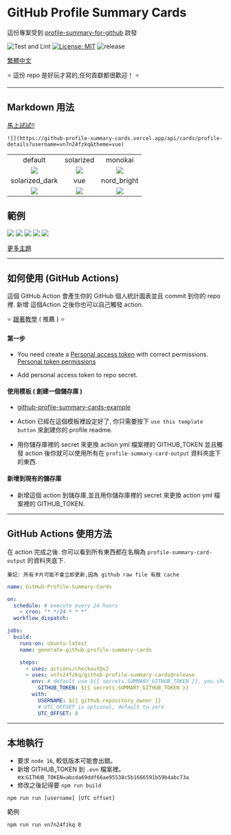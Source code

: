 # GitHub Profile Summary Cards

這份專案受到 [profile-summary-for-github](https://github.com/tipsy/profile-summary-for-github) 啟發

![Test and Lint](https://github.com/vn7n24fzkq/github-profile-summary-cards/workflows/Test%20and%20Lint/badge.svg)
[![License: MIT](https://img.shields.io/badge/License-MIT-yellow.svg)](https://github.com/vn7n24fzkq/github-profile-summary-cards/blob/master/LICENSE)
![release](https://img.shields.io/github/v/release/vn7n24fzkq/github-profile-summary-cards.svg)

[繁體中文](./docs/README.zh-tw.md)

:star: 這份 repo 是好玩才寫的,任何貢獻都很歡迎！ :star:

---

## Markdown 用法

[馬上試試!!](https://github-profile-summary-cards.vercel.app/demo.html)

```![](https://github-profile-summary-cards.vercel.app/api/cards/profile-details?username=vn7n24fzkq&theme=vue)```

|   |   |   |
|:---:|:---:|:---:|
|default|solarized|monokai|
|![](https://github-profile-summary-cards.vercel.app/api/cards/profile-details?username=vn7n24fzkq&theme=default)|![](https://github-profile-summary-cards.vercel.app/api/cards/profile-details?username=vn7n24fzkq&theme=solarized)| ![](https://github-profile-summary-cards.vercel.app/api/cards/profile-details?username=vn7n24fzkq&theme=monokai)|
|solarized_dark|vue|nord_bright|
|![](https://github-profile-summary-cards.vercel.app/api/cards/profile-details?username=vn7n24fzkq&theme=solarized_dark)|![](https://github-profile-summary-cards.vercel.app/api/cards/profile-details?username=vn7n24fzkq&theme=vue)| ![](https://github-profile-summary-cards.vercel.app/api/cards/profile-details?username=vn7n24fzkq&theme=nord_bright)|


## 範例

![](https://raw.githubusercontent.com/vn7n24fzkq/vn7n24fzkq/master/profile-summary-card-output/solarized/0-profile-details.svg)
![](https://raw.githubusercontent.com/vn7n24fzkq/vn7n24fzkq/master/profile-summary-card-output/solarized/1-repos-per-language.svg)
![](https://raw.githubusercontent.com/vn7n24fzkq/vn7n24fzkq/master/profile-summary-card-output/solarized/2-most-commit-language.svg)
![](https://raw.githubusercontent.com/vn7n24fzkq/vn7n24fzkq/master/profile-summary-card-output/solarized/3-stats.svg)
![](https://raw.githubusercontent.com/vn7n24fzkq/vn7n24fzkq/master/profile-summary-card-output/solarized/4-productive-time.svg)

[更多主題](https://github.com/vn7n24fzkq/github-profile-summary-cards-example/tree/master/profile-summary-card-output)

---

## 如何使用 (GitHub Actions)

這個 GitHub Action 會產生你的 GitHub 個人統計圖表並且 commit 到你的 repo 裡.
新增 這個Action 之後你也可以自己觸發 action.

:star: [跟著教學](https://github.com/vn7n24fzkq/github-profile-summary-cards/wiki/Toturial) ( 推薦 ) :star:

#### 第一步

- You need create a [Personal access token](https://docs.github.com/en/github/authenticating-to-github/creating-a-personal-access-token) with correct permissions.
  [Personal token permissions](https://github.com/vn7n24fzkq/github-profile-summary-cards/wiki/Personal-access-token-permissions)

- Add personal access token to repo secret.

#### 使用模板 ( 創建一個儲存庫 )

- [github-profile-summary-cards-example](https://github.com/vn7n24fzkq/github-profile-summary-cards-example)

- Action 已經在這個模板裡設定好了, 你只需要按下 `use this template button` 來創建你的 profile readme.

- 用你儲存庫裡的 secret 來更換 action yml 檔案裡的 GITHUB_TOKEN 並且觸發 action 後你就可以使用所有在 `profile-summary-card-output` 資料夾底下的東西.

#### 新增到現有的儲存庫

- 新增這個 action 到儲存庫,並且用你儲存庫裡的 secret 來更換 action yml 檔案裡的 GITHUB_TOKEN.

---

## GitHub Actions 使用方法

在 action 完成之後. 你可以看到所有東西都在名稱為 `profile-summary-card-output` 的資料夾底下.

`筆記: 所有卡片可能不會立即更新,因為 github raw file 有做 cache`

```yml
name: GitHub-Profile-Summary-Cards

on:
  schedule: # execute every 24 hours
    - cron: "* */24 * * *"
  workflow_dispatch:

jobs:
  build:
    runs-on: ubuntu-latest
    name: generate-github-profile-summary-cards

    steps:
      - uses: actions/checkout@v2
      - uses: vn7n24fzkq/github-profile-summary-cards@release
        env: # default use ${{ secrets.SUMMARY_GITHUB_TOKEN }}, you should replace with your personal access token
          GITHUB_TOKEN: ${{ secrets.SUMMARY_GITHUB_TOKEN }}
        with:
          USERNAME: ${{ github.repository_owner }}
          # UTC_OFFSET is optional, default to zero
          UTC_OFFSET: 8 
```

---

## 本地執行

- 要求 `node 16`, 較低版本可能會出錯。
- 新增 GITHUB_TOKEN 到 `.evn` 檔案裡。 ex:`GITHUB_TOKEN=abcda69ddf66ae95538c5b1666591b59b4abc73a`
- 修改之後記得要 ```npm run build```

```
npm run run [username] [UTC offset]
```

範例
```
npm run run vn7n24fzkq 8
```
